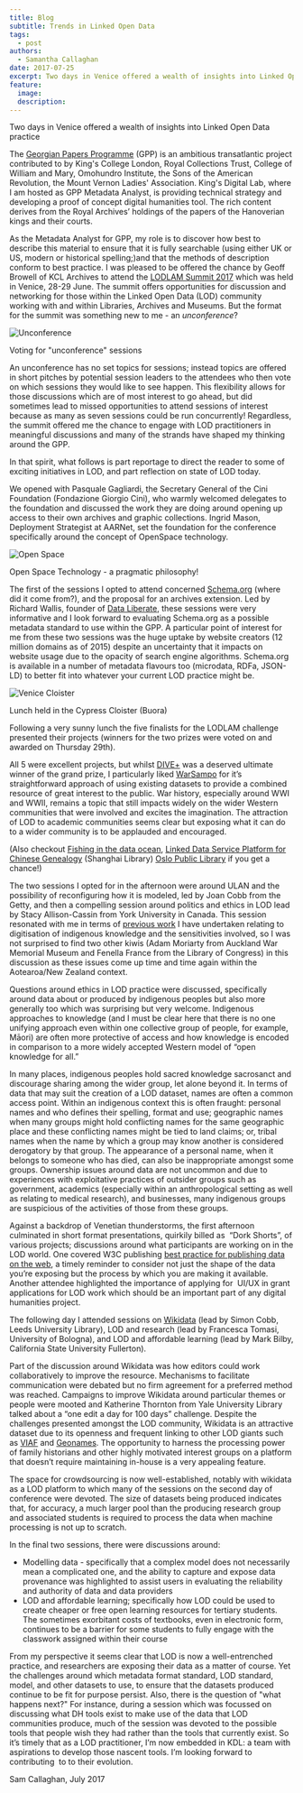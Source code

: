 ```yaml
---
title: Blog
subtitle: Trends in Linked Open Data
tags:
  - post
authors:
  - Samantha Callaghan
date: 2017-07-25
excerpt: Two days in Venice offered a wealth of insights into Linked Open Data practice
feature:
  image:
  description:
---
```


Two days in Venice offered a wealth of insights into Linked Open Data practice

The [Georgian Papers Programme](http://georgianpapersprogramme.com/) (GPP) is an ambitious transatlantic project contributed to by King's College London, Royal Collections Trust, College of William and Mary, Omohundro Institute, the Sons of the American Revolution, the Mount Vernon Ladies' Association. King's Digital Lab, where I am hosted as GPP Metadata Analyst, is providing technical strategy and developing a proof of concept digital humanities tool. The rich content derives from the Royal Archives’ holdings of the papers of the Hanoverian kings and their courts.

As the Metadata Analyst for GPP, my role is to discover how best to describe this material to ensure that it is fully searchable (using either UK or US, modern or historical spelling;)and that the methods of description conform to best practice. I was pleased to be offered the chance by Geoff Browell of KCL Archives to attend the [LODLAM Summit 2017](https://summit2017.lodlam.net/) which was held in Venice, 28-29 June. The summit offers opportunities for discussion and networking for those within the Linked Open Data (LOD) community working with and within Libraries, Archives and Museums. But the format for the summit was something new to me - an _unconference_?

![Unconference](/assets/images/blog/unconference.width-1024.jpg)

Voting for "unconference" sessions

An unconference has no set topics for sessions; instead topics are offered in short pitches by potential session leaders to the attendees who then vote on which sessions they would like to see happen. This flexibility allows for those discussions which are of most interest to go ahead, but did sometimes lead to missed opportunities to attend sessions of interest because as many as seven sessions could be run concurrently! Regardless, the summit offered me the chance to engage with LOD practitioners in meaningful discussions and many of the strands have shaped my thinking around the GPP.

In that spirit, what follows is part reportage to direct the reader to some of exciting initiatives in LOD, and part reflection on state of LOD today.

We opened with Pasquale Gagliardi, the Secretary General of the Cini Foundation (Fondazione Giorgio Cini), who warmly welcomed delegates to the foundation and discussed the work they are doing around opening up access to their own archives and graphic collections. Ingrid Mason, Deployment Strategist at AARNet, set the foundation for the conference specifically around the concept of OpenSpace technology.

![Open Space](/assets/images/blog/IMG_20170628_100830.width-1024.jpg)

Open Space Technology - a pragmatic philosophy!

The first of the sessions I opted to attend concerned [Schema.org](http://schema.org/) (where did it come from?), and the proposal for an archives extension. Led by Richard Wallis, founder of [Data Liberate](http://dataliberate.com/), these sessions were very informative and I look forward to evaluating Schema.org as a possible metadata standard to use within the GPP. A particular point of interest for me from these two sessions was the huge uptake by website creators (12 million domains as of 2015) despite an uncertainty that it impacts on website usage due to the opacity of search engine algorithms. Schema.org is available in a number of metadata flavours too (microdata, RDFa, JSON-LD) to better fit into whatever your current LOD practice might be.

![Venice Cloister](/assets/images/blog/cloisters.width-1024.jpg)

Lunch held in the Cypress Cloister (Buora)

Following a very sunny lunch the five finalists for the LODLAM challenge presented their projects (winners for the two prizes were voted on and awarded on Thursday 29th).

All 5 were excellent projects, but whilst [DIVE+](https://summit2017.lodlam.net/2017/04/12/dive-explorative-search-for-digital-humanities/) was a deserved ultimate winner of the grand prize, I particularly liked [WarSampo](https://summit2017.lodlam.net/2017/04/12/warsampo/) for it’s straightforward approach of using existing datasets to provide a combined resource of great interest to the public. War history, especially around WWI and WWII, remains a topic that still impacts widely on the wider Western communities that were involved and excites the imagination. The attraction of LOD to academic communities seems clear but exposing what it can do to a wider community is to be applauded and encouraged.

(Also checkout [Fishing in the data ocean](https://summit2017.lodlam.net/2017/04/12/fishing-in-the-data-ocean/), [Linked Data Service Platform for Chinese Genealogy](https://summit2017.lodlam.net/2017/04/12/genealogy-project/) (Shanghai Library) [Oslo Public Library](https://summit2017.lodlam.net/2017/04/12/oslo-public-library/) if you get a chance!)

The two sessions I opted for in the afternoon were around ULAN and the possibility of reconfiguring how it is modeled, led by Joan Cobb from the Getty, and then a compelling session around politics and ethics in LOD lead by Stacy Allison-Cassin from York University in Canada. This session resonated with me in terms of [previous work](http://researcharchive.vuw.ac.nz/handle/10063/608) I have undertaken relating to digitisation of indigenous knowledge and the sensitivities involved, so I was not surprised to find two other kiwis (Adam Moriarty from Auckland War Memorial Museum and Fenella France from the Library of Congress) in this discussion as these issues come up time and time again within the Aotearoa/New Zealand context.

Questions around ethics in LOD practice were discussed, specifically around data about or produced by indigenous peoples but also more generally too which was surprising but very welcome. Indigenous approaches to knowledge (and I must be clear here that there is no one unifying approach even within one collective group of people, for example, Māori) are often more protective of access and how knowledge is encoded in comparison to a more widely accepted Western model of “open knowledge for all.”

In many places, indigenous peoples hold sacred knowledge sacrosanct and discourage sharing among the wider group, let alone beyond it. In terms of data that may suit the creation of a LOD dataset, names are often a common access point. Within an indigenous context this is often fraught: personal names and who defines their spelling, format and use; geographic names when many groups might hold conflicting names for the same geographic place and these conflicting names might be tied to land claims; or, tribal names when the name by which a group may know another is considered derogatory by that group. The appearance of a personal name, when it belongs to someone who has died, can also be inappropriate amongst some groups. Ownership issues around data are not uncommon and due to experiences with exploitative practices of outsider groups such as government, academics (especially within an anthropological setting as well as relating to medical research), and businesses, many indigenous groups are suspicious of the activities of those from these groups.

Against a backdrop of Venetian thunderstorms, the first afternoon culminated in short format presentations, quirkily billed as  “Dork Shorts”, of various projects; discussions around what participants are working on in the LOD world. One covered W3C publishing [best practice for publishing data on the web](https://www.w3.org/TR/dwbp/), a timely reminder to consider not just the shape of the data you’re exposing but the process by which you are making it available. Another attendee highlighted the importance of applying for  UI/UX in grant applications for LOD work which should be an important part of any digital humanities project.

The following day I attended sessions on [Wikidata](https://www.wikidata.org/wiki/Wikidata:Main_Page) (lead by Simon Cobb, Leeds University Library), LOD and research (lead by Francesca Tomasi, University of Bologna), and LOD and affordable learning (lead by Mark Bilby, California State University Fullerton).

Part of the discussion around Wikidata was how editors could work collaboratively to improve the resource. Mechanisms to facilitate communication were debated but no firm agreement for a preferred method was reached. Campaigns to improve Wikidata around particular themes or people were mooted and Katherine Thornton from Yale University Library talked about a “one edit a day for 100 days” challenge. Despite the challenges presented amongst the LOD community, Wikidata is an attractive dataset due to its openness and frequent linking to other LOD giants such as [VIAF](https://viaf.org/) and [Geonames](http://www.geonames.org/). The opportunity to harness the processing power of family historians and other highly motivated interest groups on a platform that doesn’t require maintaining in-house is a very appealing feature.

The space for crowdsourcing is now well-established, notably with wikidata as a LOD platform to which many of the sessions on the second day of conference were devoted. The size of datasets being produced indicates that, for accuracy, a much larger pool than the producing research group and associated students is required to process the data when machine processing is not up to scratch.

In the final two sessions, there were discussions around:

- Modelling data - specifically that a complex model does not necessarily mean a complicated one, and the ability to capture and expose data provenance was highlighted to assist users in evaluating the reliability and authority of data and data providers
- LOD and affordable learning; specifically how LOD could be used to create cheaper or free open learning resources for tertiary students. The sometimes exorbitant costs of textbooks, even in electronic form, continues to be a barrier for some students to fully engage with the classwork assigned within their course

From my perspective it seems clear that LOD is now a well-entrenched practice, and researchers are exposing their data as a matter of course. Yet the challenges around which metadata format standard, LOD standard, model, and other datasets to use, to ensure that the datasets produced continue to be fit for purpose persist. Also, there is the question of "what happens next?" For instance, during a session which was focussed on discussing what DH tools exist to make use of the data that LOD communities produce, much of the session was devoted to the possible tools that people wish they had rather than the tools that currently exist. So it’s timely that as a LOD practitioner, I’m now embedded in KDL: a team with aspirations to develop those nascent tools. I’m looking forward to contributing  to to their evolution.

Sam Callaghan, July 2017
